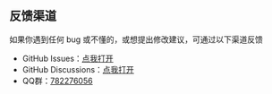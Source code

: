 ## 反馈渠道

如果你遇到任何 bug 或不懂的，或想提出修改建议，可通过以下渠道反馈

* GitHub Issues：[点我打开](https://github.com/XiaofengdiZhu/Gigavolt/issues)
* GitHub Discussions：[点我打开](https://github.com/XiaofengdiZhu/Gigavolt/discussions)
* QQ群：[782276056](https://qm.qq.com/cgi-bin/qm/qr?k=tGmN-gD9C9sRlx_FuP1Y0_41vUsuSUbq&jump_from=webapi&authKey=VS9NGIl0k61Ig2+q+HNFk1gO+IQAYUSYz7+SphBZinUhYpJMyDkMRypxfTD32ckZ)